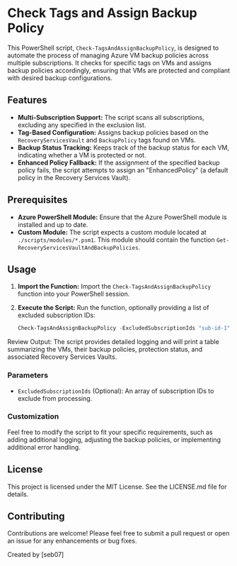 # Check Tags and Assign Backup Policy

This PowerShell script, `Check-TagsAndAssignBackupPolicy`, is designed to automate the process of managing Azure VM backup policies across multiple subscriptions. It checks for specific tags on VMs and assigns backup policies accordingly, ensuring that VMs are protected and compliant with desired backup configurations.

## Features

- **Multi-Subscription Support:** The script scans all subscriptions, excluding any specified in the exclusion list.
- **Tag-Based Configuration:** Assigns backup policies based on the `RecoveryServicesVault` and `BackupPolicy` tags found on VMs.
- **Backup Status Tracking:** Keeps track of the backup status for each VM, indicating whether a VM is protected or not.
- **Enhanced Policy Fallback:** If the assignment of the specified backup policy fails, the script attempts to assign an "EnhancedPolicy" (a default policy in the Recovery Services Vault).

## Prerequisites

- **Azure PowerShell Module:** Ensure that the Azure PowerShell module is installed and up to date.
- **Custom Module:** The script expects a custom module located at `./scripts/modules/*.psm1`. This module should contain the function `Get-RecoveryServicesVaultAndBackupPolicies`.

## Usage

1. **Import the Function:** Import the `Check-TagsAndAssignBackupPolicy` function into your PowerShell session.
2. **Execute the Script:** Run the function, optionally providing a list of excluded subscription IDs:

   ```powershell
   Check-TagsAndAssignBackupPolicy -ExcludedSubscriptionIds "sub-id-1", "sub-id-2"
   ```

Review Output: The script provides detailed logging and will print a table summarizing the VMs, their backup policies, protection status, and associated Recovery Services Vaults.

### Parameters

- `ExcludedSubscriptionIds` (Optional): An array of subscription IDs to exclude from processing.

### Customization

Feel free to modify the script to fit your specific requirements, such as adding additional logging, adjusting the backup policies, or implementing additional error handling.

## License

This project is licensed under the MIT License. See the LICENSE.md file for details.

## Contributing

Contributions are welcome! Please feel free to submit a pull request or open an issue for any enhancements or bug fixes.

Created by [seb07]
